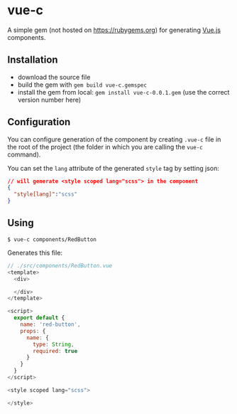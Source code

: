# vue-c

A simple gem (not hosted on https://rubygems.org) for generating [Vue.js](https://vuejs.org/v2/guide/components.html) components.

## Installation
- download the source file
- build the gem with `gem build vue-c.gemspec`
- install the gem from local: `gem install vue-c-0.0.1.gem` (use the correct version number here)

## Configuration

You can configure generation of the component by creating `.vue-c` file in the root of the project (the folder in which you are calling the `vue-c` command).

You can set the `lang` attribute of the generated `style` tag by setting json:

```json
// will generate <style scoped lang="scss"> in the component
{
  "style[lang]":"scss"
}
```

## Using

    $ vue-c components/RedButton

Generates this file:

```javascript
// ./src/components/RedButton.vue
<template>
  <div>

  </div>
</template>

<script>
  export default {
    name: 'red-button',
    props: {
      name: {
        type: String,
        required: true
      }
    }
  }
</script>

<style scoped lang="scss">

</style>

```
